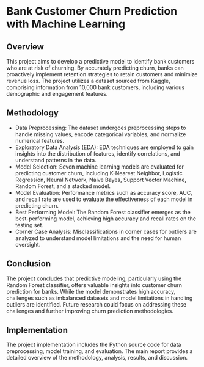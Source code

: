 # **Bank Customer Churn Prediction with Machine Learning**

## **Overview**

This project aims to develop a predictive model to identify bank customers who are at risk of churning. By accurately predicting churn, banks can proactively implement retention strategies to retain customers and minimize revenue loss. The project utilizes a dataset sourced from Kaggle, comprising information from 10,000 bank customers, including various demographic and engagement features.

## **Methodology**

- Data Preprocessing: The dataset undergoes preprocessing steps to handle missing values, encode categorical variables, and normalize numerical features.
- Exploratory Data Analysis (EDA): EDA techniques are employed to gain insights into the distribution of features, identify correlations, and understand patterns in the data.
- Model Selection: Seven machine learning models are evaluated for predicting customer churn, including K-Nearest Neighbor, Logistic Regression, Neural Network, Naive Bayes, Support Vector Machine, Random Forest, and a stacked model.
- Model Evaluation: Performance metrics such as accuracy score, AUC, and recall rate are used to evaluate the effectiveness of each model in predicting churn.
- Best Performing Model: The Random Forest classifier emerges as the best-performing model, achieving high accuracy and recall rates on the testing set.
- Corner Case Analysis: Misclassifications in corner cases for outliers are analyzed to understand model limitations and the need for human oversight.

## **Conclusion**

The project concludes that predictive modeling, particularly using the Random Forest classifier, offers valuable insights into customer churn prediction for banks. While the model demonstrates high accuracy, challenges such as imbalanced datasets and model limitations in handling outliers are identified. Future research could focus on addressing these challenges and further improving churn prediction methodologies.

## **Implementation**

The project implementation includes the Python source code for data preprocessing, model training, and evaluation. 
The main report provides a detailed overview of the methodology, analysis, results, and discussion.
